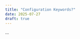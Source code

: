 ```yaml
---
title: "Configuration Keywords?"
date: 2025-07-27
draft: true
---
```

<!---


Cosa sono e cosa intendiamo quando parliamo di Configuration Keywords?

Spesso mi sono trovato a ignorare questo parametro fondamentale nella creazione di una nuova feature class e, intendiamoci: il 99,9% delle volte questa sarà la scelta corretta. 
-->
...

